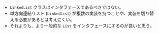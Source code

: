 - `LinkedList` クラスはインタフェースであるべきではない。
- 単方向連結リスト (`LinkedList`) が複数の実装を持つことや、実装を切り替える必要があるとは考えにくい。
- それよりも、より一般的な `List` をインタフェースにするのが良いと思う。
